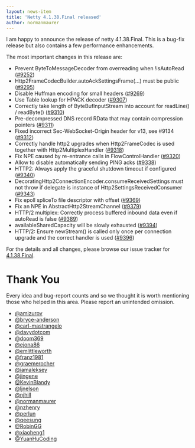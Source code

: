 ```yaml
---
layout: news-item
title: 'Netty 4.1.38.Final released'
author: normanmaurer
---
```


I am happy to announce the release of netty 4.1.38.Final. This is a bug-fix release but also contains a few performance enhancements. 

The most important changes in this release are:

* Prevent ByteToMessageDecoder from overreading when !isAutoRead ([#9252](https://github.com/netty/netty/pull/9252))
* Http2FrameCodecBuilder.autoAckSettingsFrame(...) must be public ([#9295](https://github.com/netty/netty/pull/9295))
* Disable Huffman encoding for small headers ([#9269](https://github.com/netty/netty/pull/9269))
* Use Table lookup for HPACK decoder ([#9307](https://github.com/netty/netty/pull/9307))
* Correctly take length of ByteBufInputStream into account for readLine() / readByte() ([#9310](https://github.com/netty/netty/pull/9310))
* Pre-decompressed DNS record RData that may contain compression pointers ([#9311](https://github.com/netty/netty/pull/9311))
* Fixed incorrect Sec-WebSocket-Origin header for v13, see #9134 ([#9312](https://github.com/netty/netty/pull/9312))
* Correctly handle http2 upgrades when Http2FrameCodec is used together with Http2MultiplexHandler ([#9318](https://github.com/netty/netty/pull/9318))
* Fix NPE caused by re-entrance calls in FlowControlHandler ([#9320](https://github.com/netty/netty/pull/9320))
* Allow to disable automatically sending PING acks ([#9338](https://github.com/netty/netty/pull/9338))
* HTTP2: Always apply the graceful shutdown timeout if configured ([#9340](https://github.com/netty/netty/pull/9340))
* DecoratingHttp2ConnectionEncoder.consumeReceivedSettings must not throw if delegate is instance of Http2SettingsReceivedConsumer ([#9343](https://github.com/netty/netty/pull/9343))
* Fix epoll spliceTo file descriptor with offset ([#9369](https://github.com/netty/netty/pull/9369))
* Fix an NPE in AbstractHttp2StreamChannel ([#9379](https://github.com/netty/netty/pull/9379))
* HTTP/2 multiplex: Correctly process buffered inbound data even if autoRead is false ([#9389](https://github.com/netty/netty/pull/9389))
* availableSharedCapacity will be slowly exhausted ([#9394](https://github.com/netty/netty/pull/9394))
* HTTP/2: Ensure newStream() is called only once per connection upgrade and the correct handler is used ([#9396](https://github.com/netty/netty/pull/9396))

For the details and all changes, please browse our issue tracker for [4.1.38.Final](https://github.com/netty/netty/milestone/212?closed=1). 


# Thank You

Every idea and bug-report counts and so we thought it is worth mentioning those who helped in this area. Please report an unintended omission.
 
 
* [@amizurov](https://github.com/amizurov)
* [@bryce-anderson](https://github.com/bryce-anderson)
* [@carl-mastrangelo](https://github.com/carl-mastrangelo)
* [@davydotcom](https://github.com/davydotcom)
* [@doom369](https://github.com/doom369)
* [@ejona86](https://github.com/ejona86)
* [@emlittleworth](https://github.com/emlittleworth)
* [@franz1981](https://github.com/franz1981)
* [@graemerocher](https://github.com/graemerocher)
* [@iamaleksey](https://github.com/iamaleksey)
* [@jingene](https://github.com/jingene)
* [@KevinBlandy](https://github.com/KevinBlandy)
* [@ljnelson](https://github.com/ljnelson)
* [@njhill](https://github.com/njhill)
* [@normanmaurer](https://github.com/normanmaurer)
* [@nzhenry](https://github.com/nzhenry)
* [@perlun](https://github.com/perlun)
* [@qeesung](https://github.com/qeesung)
* [@RobinGG](https://github.com/RobinGG)
* [@xiaoheng1](https://github.com/xiaoheng1)    
* [@YuanHuCoding](https://github.com/YuanHuCoding)    

